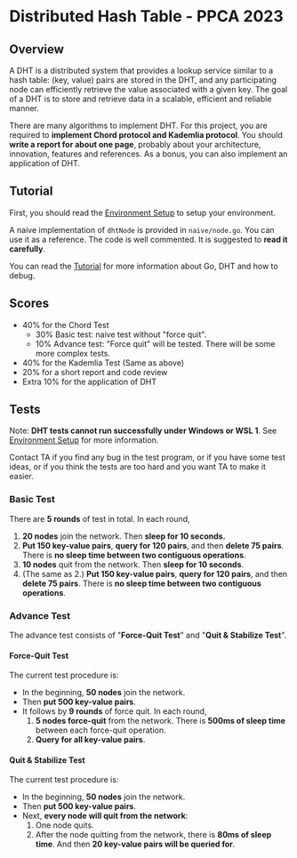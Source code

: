 # Distributed Hash Table - PPCA 2023

## Overview

A DHT is a distributed system that provides a lookup service similar to a hash table: (key, value) pairs are stored in the DHT, and any participating node can efficiently retrieve the value associated with a given key.
The goal of a DHT is to store and retrieve data in a scalable, efficient and reliable manner.

There are many algorithms to implement DHT. For this project, you are required to **implement Chord protocol and Kademlia protocol**. You should **write a report for about one page**, probably about your architecture, innovation, features and references. As a bonus, you can also implement an application of DHT.

## Tutorial

First, you should read the [Environment Setup](doc/env-setup.md) to setup your environment.

A naive implementation of `dhtNode` is provided in `naive/node.go`. You can use it as a reference. The code is well commented. It is suggested to **read it carefully**.

You can read the [Tutorial](doc/tutorial.md) for more information about Go, DHT and how to debug.

## Scores

- 40% for the Chord Test
  - 30% Basic test: naive test without "force quit".
  - 10% Advance test: "Force quit" will be tested. There will be some more complex tests.
- 40% for the Kademlia Test (Same as above)
- 20% for a short report and code review
- Extra 10% for the application of DHT

## Tests

Note: **DHT tests cannot run successfully under Windows or WSL 1**. See [Environment Setup](doc/env-setup.md) for more information.

Contact TA if you find any bug in the test program, or if you have some test ideas, or if you think the tests are too hard and you want TA to make it easier.

### Basic Test

There are **5 rounds** of test in total. In each round,

1. **20 nodes** join the network. Then **sleep for 10 seconds.**
2. **Put 150 key-value pairs**, **query for 120 pairs**, and then **delete 75 pairs**. There is **no sleep time between two contiguous operations**.
3. **10 nodes** quit from the network. Then **sleep for 10 seconds**.
4. (The same as 2.) **Put 150 key-value pairs**, **query for 120 pairs**, and then **delete 75 pairs**. There is **no sleep time between two contiguous operations**.

### Advance Test

The advance test consists of "**Force-Quit Test**" and "**Quit & Stabilize Test**".

#### Force-Quit Test

The current test procedure is:

* In the beginning, **50 nodes** join the network.
* Then **put 500 key-value pairs**.
* It follows by **9 rounds** of force quit. In each round,
  1. **5 nodes force-quit** from the network. There is **500ms of sleep time** between each force-quit operation.
  2. **Query for all key-value pairs**.

#### Quit & Stabilize Test

The current test procedure is:

* In the beginning, **50 nodes** join the network.
* Then **put 500 key-value pairs**.
* Next, **every node will quit from the network**:
  1. One node quits.
  2. After the node quitting from the network, there is **80ms of sleep time**. And then **20 key-value pairs will be queried for**.
